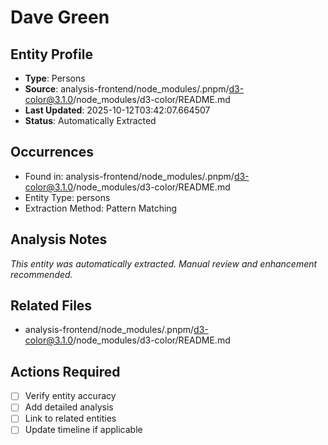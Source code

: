 # Dave Green

## Entity Profile
- **Type**: Persons
- **Source**: analysis-frontend/node_modules/.pnpm/d3-color@3.1.0/node_modules/d3-color/README.md
- **Last Updated**: 2025-10-12T03:42:07.664507
- **Status**: Automatically Extracted

## Occurrences
- Found in: analysis-frontend/node_modules/.pnpm/d3-color@3.1.0/node_modules/d3-color/README.md
- Entity Type: persons
- Extraction Method: Pattern Matching

## Analysis Notes
*This entity was automatically extracted. Manual review and enhancement recommended.*

## Related Files
- analysis-frontend/node_modules/.pnpm/d3-color@3.1.0/node_modules/d3-color/README.md

## Actions Required
- [ ] Verify entity accuracy
- [ ] Add detailed analysis
- [ ] Link to related entities
- [ ] Update timeline if applicable
